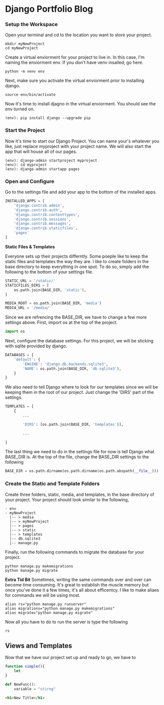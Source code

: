 # Django Portfolio Blog

### Setup the Workspace
Open your terminal and cd to the location you want to store your project. 
``` code 
mkdir myNewProject
cd myNewProject
```
Create a virtual enviorment for your project to live in. In this case, I'm naming the enviorment env. If you don't have venv insalled, go here.
``` code 
python -m venv env
```
Next, make sure you activate the virtual enviorment prior to installing django.
```
source env/bin/activate
```
Now it's time to install djagno in the virtual enviorment. You should see the env turned on.
```
(env): pip install django --upgrade pip
```
### Start the Project
Now it's time to start our Django Project. You can name your's whatever you like, just replace myproject with your project name. We will also start the app that will house all of our pages.
```
(env): django-admin startproject myproject
(env): cd myproject
(env): django-admin startapp pages
```
### Open and Configure
Go to the settings file and add your app to the bottom of the installed apps.
``` python
INSTALLED_APPS = [
    'django.contrib.admin',
    'django.contrib.auth',
    'django.contrib.contenttypes',
    'django.contrib.sessions',
    'django.contrib.messages',
    'django.contrib.staticfiles',
    'pages'
]
```
**Static Files & Templates** 

Everyone sets up their projects differntly. Some poeple like to keep the static files and templates the way they are. I like to create folders in the base directory to keep everything in one spot. To do so, simply add the following to the bottom of your settings file.
``` python
STATIC_URL = '/static/'
STATICFILES_DIRS = [
    os.path.join(BASE_DIR, 'static'),
]

MEDIA_ROOT = os.path.join(BASE_DIR, 'media')
MEDIA_URL = '/media/'
```

Since we are refrencing the BASE_DIR, we have to change a few more settings above. First, import os at the top of the project.
``` python
import os
```
Next, configure the database settings. For this project, we will be sticking with sqlite provided by django. 
``` python
DATABASES = {
    'default': {
        'ENGINE': 'django.db.backends.sqlite3',
        'NAME': os.path.join(BASE_DIR, 'db.sqlite3'),
    }
}
```
We also need to tell Django where to look for our templates since we will be keeping them in the root of our project. Just change the 'DIRS' part of the settings.
```python
TEMPLATES = [
    {
        ...

        'DIRS': [os.path.join(BASE_DIR, 'templates')],

        ...
        
]
```
The last thing we need to do in the settings file for now is tell Django what BASE_DIR is. At the top of the file, change the BASE_DIR settings to the following 
```python  
BASE_DIR = os.path.dirname(os.path.dirname(os.path.abspath(__file__)))
```


### Create the Static and Template Folders
Create three folders, static, media, and templates, in the base directory of your project. Your project should look similar to the following,
```
- env
- myNewProject
  |-- > media
  |-- > myNewProject
  |-- > pages
  |-- > static
  |-- > templates
  |-- db.sqlite3
  |-- manage.py
```
Finally, run the following commands to migrate the database for your project.
```
python manage.py makemigrations
python manage.py migrate
```
**Extra Tid Bit**
Sometimes, writing the same commands over and over can become time consuming. It's great to establish the muscle memory but once you've done it a few times, it's all about efficentcy. I like to make aliaes for commands we will be using most.
```
alias rs="python manage.py runserver"
alias migrations="python manage.py makemigrations"
alias migrate="python manage.py migrate"
```
Now all you have to do to run the server is type the following
```
rs
```

## Views and Templates
Now that we have our project set up and ready to go, we have to

``` js
function simple(){
    let
}
```
``` python
def NewFunc():
    variable = "stirng"
```
``` html
<h1>New Title</h1>
```